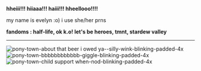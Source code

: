 **hheiii!!! hiiaaa!!! haiii!!! hheellooo!!!!**

my name is evelyn :o)  i use she/her prns

**fandoms : half-life, ok k.o! let's be heroes, tmnt, stardew valley**

----
![pony-town-about that beer i owed ya--silly-wink-blinking-padded-4x](https://github.com/eweliinj/eweliinj/assets/174833268/3165834f-f825-49d2-beb2-4693cc0d2413)
![pony-town-bbbbbbbbbbbb-giggle-blinking-padded-4x](https://github.com/eweliinj/eweliinj/assets/174833268/70840e09-e3b5-4596-835a-c61faa206aee)
![pony-town-child support when-nod-blinking-padded-4x](https://github.com/eweliinj/eweliinj/assets/174833268/16ff45f3-ba51-4a1e-a687-432da8a378e5)
